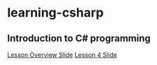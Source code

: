 # learning-csharp

## Introduction to C# programming

[Lesson Overview Slide](https://1drv.ms/p/s!AlB8AhjPseywgSS9AEFJ-qmtpYf4?e=3RV0bu)
[Lesson 4 Slide](https://1drv.ms/p/s!At_NNcWhknnyjLl5CkCqErxnYTZf1Q?e=QYjYVa)

